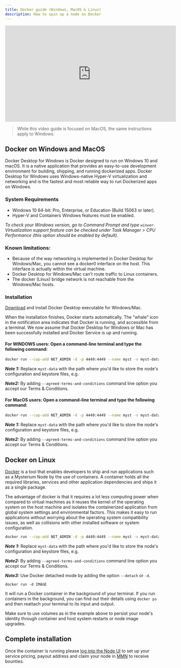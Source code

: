 ```yaml
---
title: Docker guide (Windows, MacOS & Linux)
description: How to spin up a node on Docker
---
```


<iframe width="560" height="315" src="https://www.youtube.com/embed/C1Msfv0yNRQ" title="YouTube video player" frameborder="0" allow="accelerometer; autoplay; clipboard-write; encrypted-media; gyroscope; picture-in-picture" allowfullscreen></iframe>

> While this video guide is focused on MacOS, the same instructions apply to Windows.

## Docker on Windows and MacOS

Docker Desktop for Windows is Docker designed to run on Windows 10 and macOS.
It is a native application that provides an easy-to-use development environment for building, shipping, and running dockerized apps.
Docker Desktop for Windows uses Windows-native Hyper-V virtualization and networking and is the fastest and most reliable way to run Dockerized apps on Windows.

### System Requirements

-   Windows 10 64-bit: Pro, Enterprise, or Education (Build 15063 or later).
-   Hyper-V and Containers Windows features must be enabled.

_To check your Windows version, go to Command Prompt and type `winver`.
Virtualization support feature can be checked under Task Manager > CPU Performance (this option should be enabled by default)._

### Known limitations:

- Because of the way networking is implemented in Docker Desktop for Windows/Mac, you cannot see a docker0 interface on the host. This interface is actually within the virtual machine.
- Docker Desktop for Windows/Mac can’t route traffic to Linux containers.
- The docker (Linux) bridge network is not reachable from the Windows/Mac hosts.

### Installation

[Download](https://www.docker.com/products/docker-desktop) and install Docker Desktop executable for Windows/Mac.

When the installation finishes, Docker starts automatically. The "whale" icon in the notification area indicates that Docker is running, and accessible from a terminal. We now assume that Docker Desktop for Windows or Mac has been successfully installed and Docker Service is up and running.

#### For WINDOWS users: Open a command-line terminal and type the following command:

```bash
docker run --cap-add NET_ADMIN -d -p 4449:4449 --name myst -v myst-data:/var/lib/mysterium-node mysteriumnetwork/myst:latest service --agreed-terms-and-conditions
```

**_Note 1:_** Replace `myst-data` with the path where you'd like to store the node's configuration and keystore files, e.g.

**_Note2:_** By adding `--agreed-terms-and-conditions` command line option you accept our Terms & Conditions.

#### For MacOS users: Open a command-line terminal and type the following command:

```bash
docker run --cap-add NET_ADMIN -d -p 4449:4449 --name myst -v myst-data:/var/lib/mysterium-node --device /dev/net/tun:/dev/net/tun mysteriumnetwork/myst:latest service --agreed-terms-and-conditions
```

**_Note 1:_** Replace `myst-data` with the path where you'd like to store the node's configuration and keystore files, e.g.

**_Note2:_** By adding `--agreed-terms-and-conditions` command line option you accept our Terms & Conditions.

## Docker on Linux

[Docker](https://www.docker.com/) is a tool that enables developers to ship and run applications such as a Mysterium Node by the use of containers.
A container holds all the required libraries, services and other application dependencies and ships it as a single package.

The advantage of docker is that it requires a lot less computing power when compared to virtual machines as it reuses the kernel of the operating system on the host machine and isolates the containerized application from global system settings and environmental factors.
This makes it easy to run applications without worrying about the operating system compatibility issues, as well as collisions with other installed software or system configuration.


```bash
docker run --cap-add NET_ADMIN -d -p 4449:4449 --name myst -v myst-data:/var/lib/mysterium-node mysteriumnetwork/myst:latest service --agreed-terms-and-conditions
```

**_Note 1:_** Replace `myst-data` with the path where you'd like to store the node's configuration and keystore files, e.g.

**_Note2:_** By adding `--agreed-terms-and-conditions` command line option you accept our Terms & Conditions.

**_Note3:_** Use Docker detached mode by adding the option `--detach` or `-d`.

```
docker run -d IMAGE
```

It will run a Docker container in the background of your terminal.
If you run containers in the background, you can find out their details using `docker ps` and then reattach your terminal to its input and output.

Make sure to use volumes as in the example above to persist your node's identity through container and host system restarts or node image upgrades.


## Complete installation

Once the container is running please [log into the Node UI](/node-runners/node-ui/) to set up your service pricing, payout address and claim your node in [MMN](https://my.mysterium.network) to receive bounties.

